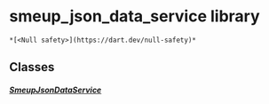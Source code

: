 


# smeup_json_data_service library






    *[<Null safety>](https://dart.dev/null-safety)*





## Classes

##### [SmeupJsonDataService](../smeup_services_smeup_json_data_service/SmeupJsonDataService-class.md)



 















